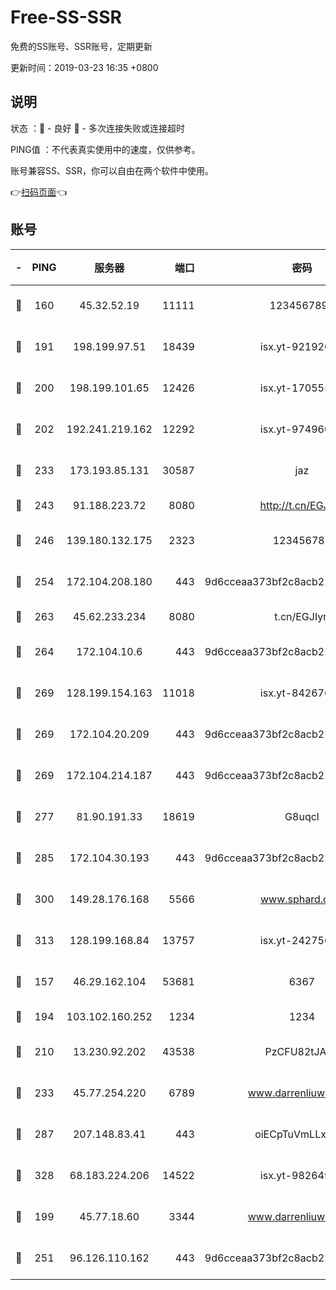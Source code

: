 # Free-SS-SSR

免费的SS账号、SSR账号，定期更新

更新时间：2019-03-23 16:35 +0800

## 说明

状态     ：🙂 - 良好 🙁 - 多次连接失败或连接超时

PING值   ：不代表真实使用中的速度，仅供参考。

账号兼容SS、SSR，你可以自由在两个软件中使用。

👉[扫码页面](https://liesauer.github.io/Free-SS-SSR/)👈

## 账号

|-|PING|服务器|端口|密码|加密方式|区域|
|:----:|:----:|:-----:|-----:|:----:|:----:|:----:|
|🙂|160|45.32.52.19|11111|1234567890|aes-256-cfb|JP|
|🙂|191|198.199.97.51|18439|isx.yt-92192030|aes-256-cfb|US|
|🙂|200|198.199.101.65|12426|isx.yt-17055580|aes-256-cfb|US|
|🙂|202|192.241.219.162|12292|isx.yt-97496097|aes-256-cfb|US|
|🙂|233|173.193.85.131|30587|jaz|aes-256-cfb|US|
|🙂|243|91.188.223.72|8080|http://t.cn/EGJIyrl|rc4-md5|RU|
|🙂|246|139.180.132.175|2323|123456789|aes-256-cfb|SG|
|🙂|254|172.104.208.180|443|9d6cceaa373bf2c8acb22e60b6a58be6|aes-256-cfb|US|
|🙂|263|45.62.233.234|8080|t.cn/EGJIyrl|rc4-md5|CA|
|🙂|264|172.104.10.6|443|9d6cceaa373bf2c8acb22e60b6a58be6|aes-256-cfb|US|
|🙂|269|128.199.154.163|11018|isx.yt-84267636|aes-256-cfb|SG|
|🙂|269|172.104.20.209|443|9d6cceaa373bf2c8acb22e60b6a58be6|aes-256-cfb|US|
|🙂|269|172.104.214.187|443|9d6cceaa373bf2c8acb22e60b6a58be6|aes-256-cfb|US|
|🙂|277|81.90.191.33|18619|G8uqcl|aes-256-cfb|US|
|🙂|285|172.104.30.193|443|9d6cceaa373bf2c8acb22e60b6a58be6|aes-256-cfb|US|
|🙂|300|149.28.176.168|5566|www.sphard.com|aes-256-cfb|AU|
|🙂|313|128.199.168.84|13757|isx.yt-24275620|aes-256-cfb|SG|
|🙂|157|46.29.162.104|53681|6367|aes-256-ctr|RU|
|🙂|194|103.102.160.252|1234|1234|rc4-md5|JP|
|🙂|210|13.230.92.202|43538|PzCFU82tJAdZ|aes-256-cfb|JP|
|🙂|233|45.77.254.220|6789|www.darrenliuwei.com|aes-256-cfb|SG|
|🙂|287|207.148.83.41|443|oiECpTuVmLLxk4Ts|aes-256-cfb|AU|
|🙂|328|68.183.224.206|14522|isx.yt-98264909|aes-256-cfb|SG|
|🙁|199|45.77.18.60|3344|www.darrenliuwei.com|aes-256-cfb|JP|
|🙁|251|96.126.110.162|443|9d6cceaa373bf2c8acb22e60b6a58be6|aes-256-cfb|US|

